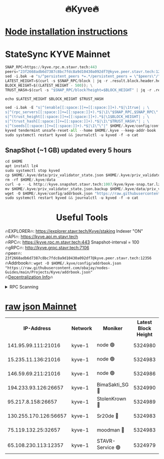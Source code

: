 <h1 align="center"> 🔥Kyve🔥</h1>

[Node installation instructions](https://github.com/obajay/nodes-Guides/tree/main/Projects/Kyve)
=
# StateSync KYVE Mainnet
```python
SNAP_RPC=https://kyve.rpc.m.stavr.tech:443
peers="23f2668adb6d7387c8bc7fdc8a9d10430a092df7@kyve.peer.stavr.tech:12356"
sed -i.bak -e "s/^persistent_peers *=.*/persistent_peers = \"$peers\"/" $HOME/.kyve/config/config.toml
LATEST_HEIGHT=$(curl -s $SNAP_RPC/block | jq -r .result.block.header.height); \
BLOCK_HEIGHT=$((LATEST_HEIGHT - 500)); \
TRUST_HASH=$(curl -s "$SNAP_RPC/block?height=$BLOCK_HEIGHT" | jq -r .result.block_id.hash)

echo $LATEST_HEIGHT $BLOCK_HEIGHT $TRUST_HASH

sed -i.bak -E "s|^(enable[[:space:]]+=[[:space:]]+).*$|\1true| ; \
s|^(rpc_servers[[:space:]]+=[[:space:]]+).*$|\1\"$SNAP_RPC,$SNAP_RPC\"| ; \
s|^(trust_height[[:space:]]+=[[:space:]]+).*$|\1$BLOCK_HEIGHT| ; \
s|^(trust_hash[[:space:]]+=[[:space:]]+).*$|\1\"$TRUST_HASH\"| ; \
s|^(seeds[[:space:]]+=[[:space:]]+).*$|\1\"\"|" $HOME/.kyve/config/config.toml
kyved tendermint unsafe-reset-all --home $HOME/.kyve --keep-addr-book
sudo systemctl restart kyved && journalctl -u kyved -f -o cat
```

## SnapShot (~1 GB) updated every 5 hours
```python
cd $HOME
apt install lz4
sudo systemctl stop kyved
cp $HOME/.kyve/data/priv_validator_state.json $HOME/.kyve/priv_validator_state.json.backup
rm -rf $HOME/.kyve/data
curl -o - -L http://kyve.snapshot.stavr.tech:1007/kyve/kyve-snap.tar.lz4 | lz4 -c -d - | tar -x -C $HOME/.kyve --strip-components 2
mv $HOME/.kyve/priv_validator_state.json.backup $HOME/.kyve/data/priv_validator_state.json
wget -O $HOME/.kyve/config/addrbook.json "https://raw.githubusercontent.com/obajay/nodes-Guides/main/Projects/Kyve/addrbook.json"
sudo systemctl restart kyved && journalctl -u kyved -f -o cat
```

<h1 align="center"> Useful Tools</h1>

🔥EXPLORER🔥:     https://explorer.stavr.tech/Kyve/staking        Indexer "ON" \
🔥API🔥: 			 		https://kyve.api.m.stavr.tech \
🔥RPC🔥:          https://kyve.rpc.m.stavr.tech:443	              Snapshot-interval = 100 \
🔥gRPC🔥:         http://kyve.grpc.stavr.tech:7106 \
🔥peer🔥:					`23f2668adb6d7387c8bc7fdc8a9d10430a092df7@kyve.peer.stavr.tech:12356` \
🔥Addrbook🔥:    ```wget -O $HOME/.kyve/config/addrbook.json "https://raw.githubusercontent.com/obajay/nodes-Guides/main/Projects/Kyve/addrbook.json"``` \
🔥[Decentralization Info](https://github.com/obajay/StateSync-snapshots/tree/main/Projects/Kyve/Decentralization)🔥

<details>
<summary>RPC Scanning</summary>

<h2 align="center"> We scan nodes in real time every 4 hours. And we provide the final result of RPC endpoints.
We cannot influence the operation of these nodes in any way. </h2>


```python
If Voting Power is higher than 0 --> then the Node is a validator of the network and may be subject to attack and be a potential threat to the chain.
```
```python
We marked such validators with a red symbol
```

</details>

[raw json Mainnet](https://rpc-check.kyvem.stavr.tech/kyvem/rpc-kyvem-result.json)
=



<table><tr><th>IP-Address</th><th>Network</th><th>Moniker</th><th>Latest Block Height</th><th>Earliest Block Height</th><th>Catching Up</th><th>Tx Index</th><th>Voting Power</th><th>Scan Time</th></tr><tr><td>141.95.99.111:21016</td><td>kyve-1</td><td>node 🟢</td><td>5324980</td><td>1</td><td>False</td><td>off</td><td>0</td><td>2024-03-12T07:43:32.604839658UTC</td></tr><tr><td>15.235.11.136:21016</td><td>kyve-1</td><td>node 🟢</td><td>5324983</td><td>1</td><td>False</td><td>off</td><td>0</td><td>2024-03-12T07:43:47.477207326UTC</td></tr><tr><td>146.59.69.211:21016</td><td>kyve-1</td><td>node 🟢</td><td>5324986</td><td>1</td><td>False</td><td>off</td><td>0</td><td>2024-03-12T07:44:04.987339432UTC</td></tr><tr><td>194.233.93.126:26657</td><td>kyve-1</td><td>BimaSakti_SG 🔴</td><td>5324990</td><td>2646001</td><td>False</td><td>off</td><td>651</td><td>2024-03-12T07:44:30.750817775UTC</td></tr><tr><td>95.217.8.158:26657</td><td>kyve-1</td><td>StolenKrown 🔴</td><td>5324989</td><td>5193501</td><td>False</td><td>on</td><td>2499</td><td>2024-03-12T07:44:23.708607153UTC</td></tr><tr><td>130.255.170.126:56657</td><td>kyve-1</td><td>Sr20de 🔴</td><td>5324983</td><td>5217201</td><td>False</td><td>off</td><td>5975</td><td>2024-03-12T07:43:47.857548065UTC</td></tr><tr><td>75.119.132.25:32657</td><td>kyve-1</td><td>moodman 🔴</td><td>5324983</td><td>5224983</td><td>False</td><td>off</td><td>6865</td><td>2024-03-12T07:43:50.397948116UTC</td></tr><tr><td>65.108.230.113:12357</td><td>kyve-1</td><td>STAVR-Service 🟢</td><td>5324979</td><td>5324201</td><td>False</td><td>on</td><td>0</td><td>2024-03-12T07:43:26.261991131UTC</td></tr></table>
